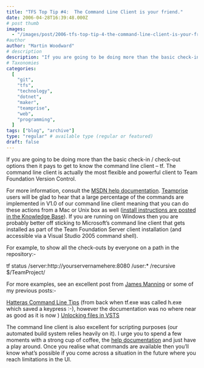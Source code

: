 ```yaml
---
title: "TFS Top Tip #4:  The Command Line Client is your friend."
date: 2006-04-28T16:39:48.000Z
# post thumb
images:
  - "/images/post/2006-tfs-top-tip-4-the-command-line-client-is-your-friend.jpg"
#author
author: "Martin Woodward"
# description
description: "If you are going to be doing more than the basic check-in / check-out options then it pays to get to know the command line client – tf."
# Taxonomies
categories:
  [
    "git",
    "tfs",
    "technology",
    "dotnet",
    "maker",
    "teamprise",
    "web",
    "programming",
  ]
tags: ["blog", "archive"]
type: "regular" # available type (regular or featured)
draft: false
---
```


If you are going to be doing more than the basic check-in / check-out options then it pays to get to know the command line client – tf. The command line client is actually the most flexible and powerful client to Team Foundation Version Control.

For more information, consult the [MSDN help documentation](http://msdn2.microsoft.com/en-us/library/cc31bk2e.aspx). [Teamprise](http://www.teamprise.com/) users will be glad to hear that a large percentage of the commands are implemented in V1.0 of our command line client meaning that you can do these actions from a Mac or Unix box as well ([install instructions are posted in the Knowledge Base](http://kb.teamprise.com/article/view/8)). If you are running on Windows then you are probably better off sticking to Microsoft’s command line client that gets installed as part of the Team Foundation Server client installation (and accessible via a Visual Studio 2005 command shell).

For example, to show all the check-outs by everyone on a path in the repository:-

tf status /server:http://yourservernamehere:8080 /user:\* /recursive $/TeamProject/

For more examples, see an excellent post from [James Manning](http://blogs.msdn.com/jmanning/archive/2006/04/07/571151.aspx) or some of my previous posts:-

[Hatteras Command Line Tips](http://www.woodwardweb.com/dotnet/000116.html) (from back when tf.exe was called h.exe which saved a keypress :-), however the documentation was no where near as good as it is now )
[Unlocking files in VSTS](http://www.woodwardweb.com/vsts/000143.html)

The command line client is also excellent for scripting purposes (our automated build system relies heavily on it). I urge you to spend a few moments with a strong cup of coffee, the [help documentation](http://msdn2.microsoft.com/en-us/library/cc31bk2e.aspx) and just have a play around. Once you realise what commands are available then you’ll know what’s possible if you come across a situation in the future where you reach limitations in the UI.
